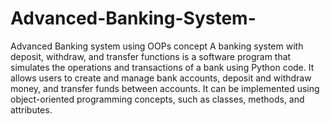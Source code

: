 # Advanced-Banking-System-
Advanced Banking system using OOPs concept 
A banking system with deposit, withdraw, and transfer functions is a software program that simulates the operations and transactions of a bank using Python code. It allows users to create and manage bank accounts, deposit and withdraw money, and transfer funds between accounts. It can be implemented using object-oriented programming concepts, such as classes, methods, and attributes.
